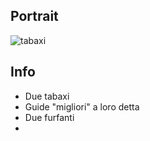 ## Portrait
![tabaxi](https://db4sgowjqfwig.cloudfront.net/images/4508775/RiverMist_and_FlaskofWine_headshot.png)

## Info
- Due tabaxi
- Guide "migliori" a loro detta
- Due furfanti
- 